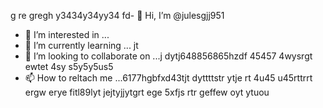  g re gregh y3434y34yy34  fd- 👋 Hi, I’m @julesgjj951
- 👀 I’m interested in ...
- 🌱 I’m currently learning ... jt
- 💞️ I’m looking to collaborate on ...j dytj648856865hzdf 45457 4wysrgt ewtet 4sy s5y5y5us5
- 📫 How to reltach me ...6177hgbfxd43tjt dyttttstr  ytje rt 4u45 u45rttrrt ergw erye fitl89lyt jejtyjjytgrt ege
5xfjs rtr geffew oyt ytuou
<!---
julesgjj951/julesgjj951 is a ✨ special ✨ repository because its `README.md` (this file) appears on your GitHub profile.
You can click the Preview link to take a look at your changes.
--->
